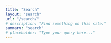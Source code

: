 ```yaml
---
title: "Search"
layout: "search"
url: "/search/"
# description: "Find something on this site."
summary: "search"
# placeholder: "Type your query here..."
---
```

